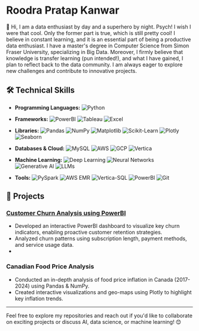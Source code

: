 # Roodra Pratap Kanwar

👋 Hi, I am a data enthusiast by day and a superhero by night. Psych! I wish I were that cool. Only the former part is true, which is still pretty cool! I believe in constant learning, and it is an essential part of being a productive data enthusiast. I have a master's degree in Computer Science from Simon Fraser University, specializing in Big Data. Moreover, I firmly believe that knowledge is transfer learning (pun intended!), and what I have gained, I plan to reflect back to the data community. I am always eager to explore new challenges and contribute to innovative projects.

## 🛠️ Technical Skills

- **Programming Languages:** 
  ![Python](https://img.shields.io/badge/Python-3776AB?style=for-the-badge&logo=python&logoColor=white)
  
- **Frameworks:** 
  ![PowerBI](https://img.shields.io/badge/PowerBI-F2C811?style=for-the-badge&logo=powerbi&logoColor=black)
  ![Tableau](https://img.shields.io/badge/Tableau-E97627?style=for-the-badge&logo=tableau&logoColor=white)
  ![Excel](https://img.shields.io/badge/Excel-217346?style=for-the-badge&logo=microsoftexcel&logoColor=white)

- **Libraries:** 
  ![Pandas](https://img.shields.io/badge/Pandas-150458?style=for-the-badge&logo=pandas&logoColor=white)
  ![NumPy](https://img.shields.io/badge/NumPy-013243?style=for-the-badge&logo=numpy&logoColor=white)
  ![Matplotlib](https://img.shields.io/badge/Matplotlib-11557C?style=for-the-badge&logo=matplotlib&logoColor=white)
  ![Scikit-Learn](https://img.shields.io/badge/ScikitLearn-F7931E?style=for-the-badge&logo=scikitlearn&logoColor=white)
  ![Plotly](https://img.shields.io/badge/Plotly-3F4F75?style=for-the-badge&logo=plotly&logoColor=white)
  ![Seaborn](https://img.shields.io/badge/Seaborn-3776AB?style=for-the-badge&logo=python&logoColor=white)

- **Databases & Cloud:** 
  ![MySQL](https://img.shields.io/badge/MySQL-4479A1?style=for-the-badge&logo=mysql&logoColor=white)
  ![AWS](https://img.shields.io/badge/AWS-232F3E?style=for-the-badge&logo=amazonaws&logoColor=white)
  ![GCP](https://img.shields.io/badge/GCP-4285F4?style=for-the-badge&logo=googlecloud&logoColor=white)
  ![Vertica](https://img.shields.io/badge/Vertica-000000?style=for-the-badge&logo=vertica&logoColor=white)

- **Machine Learning:** 
  ![Deep Learning](https://img.shields.io/badge/Deep%20Learning-000000?style=for-the-badge&logo=tensorflow&logoColor=white)
  ![Neural Networks](https://img.shields.io/badge/Neural%20Networks-000000?style=for-the-badge&logo=keras&logoColor=white)
  ![Generative AI](https://img.shields.io/badge/Generative%20AI-000000?style=for-the-badge&logo=openai&logoColor=white)
  ![LLMs](https://img.shields.io/badge/LLMs-000000?style=for-the-badge&logo=openai&logoColor=white)

- **Tools:** 
  ![PySpark](https://img.shields.io/badge/PySpark-E25A1C?style=for-the-badge&logo=apachespark&logoColor=white)
  ![AWS EMR](https://img.shields.io/badge/AWS%20EMR-232F3E?style=for-the-badge&logo=amazonaws&logoColor=white)
  ![Vertica-SQL](https://img.shields.io/badge/Vertica%20SQL-000000?style=for-the-badge&logo=vertica&logoColor=white)
  ![PowerBI](https://img.shields.io/badge/PowerBI-F2C811?style=for-the-badge&logo=powerbi&logoColor=black)
  ![Git](https://img.shields.io/badge/Git-F05032?style=for-the-badge&logo=git&logoColor=white)

## 🚀 Projects

### [Customer Churn Analysis using PowerBI](https://github.com/RoodraKanwar/Canadian-Food-Price-Inflation-Analysis)
- Developed an interactive PowerBI dashboard to visualize key churn indicators, enabling proactive customer retention strategies.  
- Analyzed churn patterns using subscription length, payment methods, and service usage data.
- 
### **Canadian Food Price Analysis**  
- Conducted an in-depth analysis of food price inflation in Canada (2017-2024) using Pandas & NumPy.  
- Created interactive visualizations and geo-maps using Plotly to highlight key inflation trends.

---
Feel free to explore my repositories and reach out if you'd like to collaborate on exciting projects or discuss AI, data science, or machine learning! 😊

